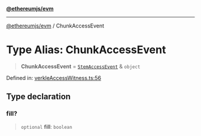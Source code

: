 [**@ethereumjs/evm**](../README.md)

***

[@ethereumjs/evm](../README.md) / ChunkAccessEvent

# Type Alias: ChunkAccessEvent

> **ChunkAccessEvent** = [`StemAccessEvent`](StemAccessEvent.md) & `object`

Defined in: [verkleAccessWitness.ts:56](https://github.com/ethereumjs/ethereumjs-monorepo/blob/master/packages/evm/src/verkleAccessWitness.ts#L56)

## Type declaration

### fill?

> `optional` **fill**: `boolean`
